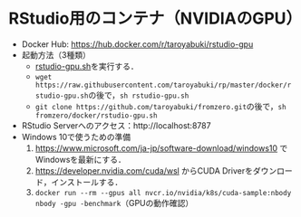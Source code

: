 # RStudio用のコンテナ（NVIDIAのGPU）

- Docker Hub: https://hub.docker.com/r/taroyabuki/rstudio-gpu
- 起動方法（3種類）
    - [rstudio-gpu.sh](../rstudio-gpu.sh)を実行する．
    - `wget https://raw.githubusercontent.com/taroyabuki/rp/master/docker/rstudio-gpu.sh`の後で，`sh rstudio-gpu.sh`
    - `git clone https://github.com/taroyabuki/fromzero.git`の後で，`sh fromzero/docker/rstudio-gpu.sh`
- RStudio Serverへのアクセス：http://localhost:8787
- Windows 10で使うための準備
    1. https://www.microsoft.com/ja-jp/software-download/windows10 でWindowsを最新にする．
    1. https://developer.nvidia.com/cuda/wsl からCUDA Driverをダウンロード，インストールする．
    1. `docker run --rm --gpus all nvcr.io/nvidia/k8s/cuda-sample:nbody nbody -gpu -benchmark`（GPUの動作確認）
